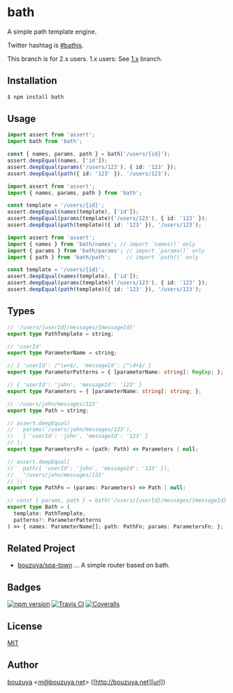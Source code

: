 # bath

A simple path template engine.

Twitter hashtag is [#bathjs](https://twitter.com/hashtag/bathjs).

This branch is for 2.x users. 1.x users: See [1.x](/../../tree/1.x) branch.

## Installation

```bash
$ npm install bath
```

## Usage

```ts
import assert from 'assert';
import bath from 'bath';

const { names, params, path } = bath('/users/{id}');
assert.deepEqual(names, ['id']);
assert.deepEqual(params('/users/123'), { id: '123' });
assert.deepEqual(path({ id: '123' }), '/users/123');
```

```ts
import assert from 'assert';
import { names, params, path } from 'bath';

const template = '/users/{id}';
assert.deepEqual(names(template), ['id']);
assert.deepEqual(params(template)('/users/123'), { id: '123' });
assert.deepEqual(path(template)({ id: '123' }), '/users/123');
```

```ts
import assert from 'assert';
import { names } from 'bath/names'; // import `names()` only
import { params } from 'bath/params'; // import `params()` only
import { path } from 'bath/path';     // import `path()` only

const template = '/users/{id}';
assert.deepEqual(names(template), ['id']);
assert.deepEqual(params(template)('/users/123'), { id: '123' });
assert.deepEqual(path(template)({ id: '123' }), '/users/123');
```

## Types

```ts
// '/users/{userId}/messages/{messageId}'
export type PathTemplate = string;

// 'userId'
export type ParameterName = string;

// { 'userId': /^\w+$/, 'messageId': /^\d+$/ }
export type ParameterPatterns = { [parameterName: string]: RegExp; };

// { 'userId': 'john', 'messageId': '123' }
export type Parameters = { [parameterName: string]: string; };

// '/users/john/messages/123'
export type Path = string;

// assert.deepEqual(
//   params('/users/john/messages/123'),
//   { 'userId': 'john', 'messageId': '123' }
// );
export type ParametersFn = (path: Path) => Parameters | null;

// assert.deepEqual(
//   path({ 'userId': 'john', 'messageId': '123' }),
//   '/users/john/messages/123'
// );
export type PathFn = (params: Parameters) => Path | null;

// const { params, path } = bath('/users/{userId}/messages/{messageId}')
export type Bath = (
  template: PathTemplate,
  patterns?: ParameterPatterns
) => { names: ParameterName[]; path: PathFn; params: ParametersFn; };
```

## Related Project

- [bouzuya/spa-town][] ... A simple router based on bath.

[bouzuya/spa-town]: https://github.com/bouzuya/spa-town

## Badges

[![npm version][npm-badge-url]][npm-url]
[![Travis CI][travisci-badge-url]][travisci-url]
[![Coveralls][coveralls-badge-url]][coveralls-url]

[npm-badge-url]: https://badge.fury.io/js/bath.svg
[npm-url]: https://www.npmjs.com/package/bath
[travisci-badge-url]: https://travis-ci.org/bouzuya/bath.svg?branch=master
[travisci-url]: https://travis-ci.org/bouzuya/bath
[coveralls-url]: https://coveralls.io/github/bouzuya/bath
[coveralls-badge-url]: https://img.shields.io/coveralls/github/bouzuya/bath.svg

## License

[MIT](LICENSE)

## Author

[bouzuya][user] &lt;[m@bouzuya.net][email]&gt; ([http://bouzuya.net][url])

[user]: https://github.com/bouzuya
[email]: mailto:m@bouzuya.net
[url]: http://bouzuya.net
